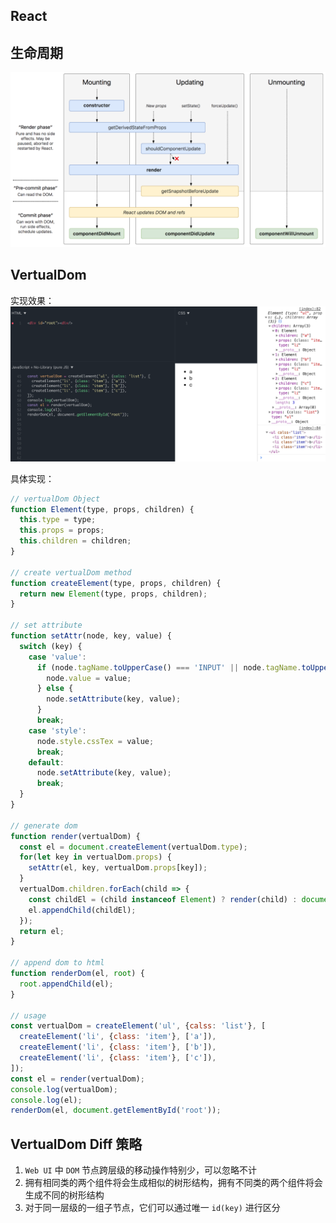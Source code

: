 ## React

## 生命周期

![生命周期](https://raw.githubusercontent.com/SirM2z/assets/master/react-lifecycle.png)

## VertualDom

实现效果：![VertualDom](https://raw.githubusercontent.com/SirM2z/assets/master/20190624174255.png)

具体实现：
```js
// vertualDom Object
function Element(type, props, children) {
  this.type = type;
  this.props = props;
  this.children = children;
}

// create vertualDom method
function createElement(type, props, children) {
  return new Element(type, props, children);
}

// set attribute
function setAttr(node, key, value) {
  switch (key) {
    case 'value':
      if (node.tagName.toUpperCase() === 'INPUT' || node.tagName.toUpperCase() === 'TEXTAREA') {
        node.value = value;
      } else {
        node.setAttribute(key, value);
      }
      break;
    case 'style':
      node.style.cssTex = value;
      break;
    default:
      node.setAttribute(key, value);
      break;
  }
}

// generate dom
function render(vertualDom) {
  const el = document.createElement(vertualDom.type);
  for(let key in vertualDom.props) {
    setAttr(el, key, vertualDom.props[key]);
  }
  vertualDom.children.forEach(child => {
    const childEl = (child instanceof Element) ? render(child) : document.createTextNode(child);
    el.appendChild(childEl);
  });
  return el;
}

// append dom to html
function renderDom(el, root) {
  root.appendChild(el);
}

// usage
const vertualDom = createElement('ul', {calss: 'list'}, [
  createElement('li', {class: 'item'}, ['a']),
  createElement('li', {class: 'item'}, ['b']),
  createElement('li', {class: 'item'}, ['c']),
]);
const el = render(vertualDom);
console.log(vertualDom);
console.log(el);
renderDom(el, document.getElementById('root'));
```

## VertualDom Diff 策略

1. `Web UI` 中 `DOM` 节点跨层级的移动操作特别少，可以忽略不计
2. 拥有相同类的两个组件将会生成相似的树形结构，拥有不同类的两个组件将会生成不同的树形结构
3. 对于同一层级的一组子节点，它们可以通过唯一 `id(key)` 进行区分
